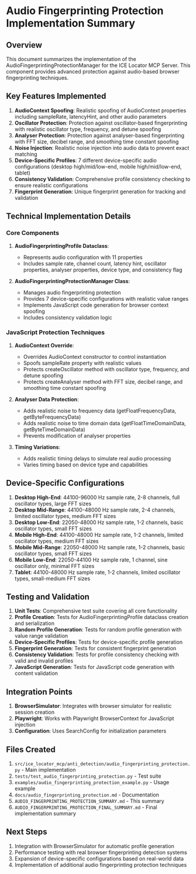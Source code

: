 # Audio Fingerprinting Protection Implementation Summary

## Overview

This document summarizes the implementation of the AudioFingerprintingProtectionManager for the ICE Locator MCP Server. This component provides advanced protection against audio-based browser fingerprinting techniques.

## Key Features Implemented

1. **AudioContext Spoofing**: Realistic spoofing of AudioContext properties including sampleRate, latencyHint, and other audio parameters
2. **Oscillator Protection**: Protection against oscillator-based fingerprinting with realistic oscillator type, frequency, and detune spoofing
3. **Analyser Protection**: Protection against analyser-based fingerprinting with FFT size, decibel range, and smoothing time constant spoofing
4. **Noise Injection**: Realistic noise injection into audio data to prevent exact matching
5. **Device-Specific Profiles**: 7 different device-specific audio configurations (desktop high/mid/low-end, mobile high/mid/low-end, tablet)
6. **Consistency Validation**: Comprehensive profile consistency checking to ensure realistic configurations
7. **Fingerprint Generation**: Unique fingerprint generation for tracking and validation

## Technical Implementation Details

### Core Components

1. **AudioFingerprintingProfile Dataclass**: 
   - Represents audio configuration with 11 properties
   - Includes sample rate, channel count, latency hint, oscillator properties, analyser properties, device type, and consistency flag

2. **AudioFingerprintingProtectionManager Class**:
   - Manages audio fingerprinting protection
   - Provides 7 device-specific configurations with realistic value ranges
   - Implements JavaScript code generation for browser context spoofing
   - Includes consistency validation logic

### JavaScript Protection Techniques

1. **AudioContext Override**: 
   - Overrides AudioContext constructor to control instantiation
   - Spoofs sampleRate property with realistic values
   - Protects createOscillator method with oscillator type, frequency, and detune spoofing
   - Protects createAnalyser method with FFT size, decibel range, and smoothing time constant spoofing

2. **Analyser Data Protection**:
   - Adds realistic noise to frequency data (getFloatFrequencyData, getByteFrequencyData)
   - Adds realistic noise to time domain data (getFloatTimeDomainData, getByteTimeDomainData)
   - Prevents modification of analyser properties

3. **Timing Variations**:
   - Adds realistic timing delays to simulate real audio processing
   - Varies timing based on device type and capabilities

## Device-Specific Configurations

1. **Desktop High-End**: 44100-96000 Hz sample rate, 2-8 channels, full oscillator types, large FFT sizes
2. **Desktop Mid-Range**: 44100-48000 Hz sample rate, 2-4 channels, limited oscillator types, medium FFT sizes
3. **Desktop Low-End**: 22050-48000 Hz sample rate, 1-2 channels, basic oscillator types, small FFT sizes
4. **Mobile High-End**: 44100-48000 Hz sample rate, 1-2 channels, limited oscillator types, medium FFT sizes
5. **Mobile Mid-Range**: 22050-48000 Hz sample rate, 1-2 channels, basic oscillator types, small FFT sizes
6. **Mobile Low-End**: 22050-44100 Hz sample rate, 1 channel, sine oscillator only, minimal FFT sizes
7. **Tablet**: 44100-48000 Hz sample rate, 1-2 channels, limited oscillator types, small-medium FFT sizes

## Testing and Validation

1. **Unit Tests**: Comprehensive test suite covering all core functionality
2. **Profile Creation**: Tests for AudioFingerprintingProfile dataclass creation and serialization
3. **Random Profile Generation**: Tests for random profile generation with value range validation
4. **Device-Specific Profiles**: Tests for device-specific profile generation
5. **Fingerprint Generation**: Tests for consistent fingerprint generation
6. **Consistency Validation**: Tests for profile consistency checking with valid and invalid profiles
7. **JavaScript Generation**: Tests for JavaScript code generation with content validation

## Integration Points

1. **BrowserSimulator**: Integrates with browser simulator for realistic session creation
2. **Playwright**: Works with Playwright BrowserContext for JavaScript injection
3. **Configuration**: Uses SearchConfig for initialization parameters

## Files Created

1. `src/ice_locator_mcp/anti_detection/audio_fingerprinting_protection.py` - Main implementation
2. `tests/test_audio_fingerprinting_protection.py` - Test suite
3. `examples/audio_fingerprinting_protection_example.py` - Usage example
4. `docs/audio_fingerprinting_protection.md` - Documentation
5. `AUDIO_FINGERPRINTING_PROTECTION_SUMMARY.md` - This summary
6. `AUDIO_FINGERPRINTING_PROTECTION_FINAL_SUMMARY.md` - Final implementation summary

## Next Steps

1. Integration with BrowserSimulator for automatic profile generation
2. Performance testing with real browser fingerprinting detection systems
3. Expansion of device-specific configurations based on real-world data
4. Implementation of additional audio fingerprinting protection techniques